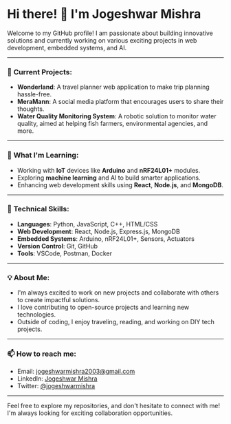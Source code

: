 # Hi there! 👋 I'm Jogeshwar Mishra

Welcome to my GitHub profile! I am passionate about building innovative solutions and currently working on various exciting projects in web development, embedded systems, and AI.

---

### 🔭 **Current Projects**:
- **Wonderland**: A travel planner web application to make trip planning hassle-free.
- **MeraMann**: A social media platform that encourages users to share their thoughts.
- **Water Quality Monitoring System**: A robotic solution to monitor water quality, aimed at helping fish farmers, environmental agencies, and more.

---

### 🌱 **What I'm Learning**:
- Working with **IoT** devices like **Arduino** and **nRF24L01+** modules.
- Exploring **machine learning** and AI to build smarter applications.
- Enhancing web development skills using **React**, **Node.js**, and **MongoDB**.

---

### 🚀 **Technical Skills**:
- **Languages**: Python, JavaScript, C++, HTML/CSS
- **Web Development**: React, Node.js, Express.js, MongoDB
- **Embedded Systems**: Arduino, nRF24L01+, Sensors, Actuators
- **Version Control**: Git, GitHub
- **Tools**: VSCode, Postman, Docker

---

### 💡 **About Me**:
- I'm always excited to work on new projects and collaborate with others to create impactful solutions.
- I love contributing to open-source projects and learning new technologies.
- Outside of coding, I enjoy traveling, reading, and working on DIY tech projects.

---

### 📫 **How to reach me**:
- Email: [jogeshwarmishra2003@gmail.com](jogeshwarmishra2003@gmail.com)
- LinkedIn: [Jogeshwar Mishra](https://linkedin.com/in/jogeshwarmishra)
- Twitter: [@jogeshwarmishra](https://twitter.com/jogeshwarmishra)

---

Feel free to explore my repositories, and don't hesitate to connect with me! I'm always looking for exciting collaboration opportunities.

